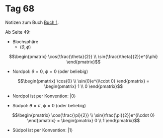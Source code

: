 # Tag 68

Notizen zum Buch [Buch 1](../Buch1.md).

Ab Seite 49:
* Blochsphäre
  - $(\theta, \phi)$
```math
\begin{pmatrix}
\cos{\frac{\theta}{2}} \\
\sin{\frac{\theta}{2}}e^{i\phi}
\end{pmatrix}
```

* Nordpol: $\theta = 0$, $\phi = 0$ (oder beliebig)
```math
\begin{pmatrix}
\cos{0} \\
\sin{0}e^{i\cdot 0}
\end{pmatrix}
=
\begin{pmatrix}
1 \\
0
\end{pmatrix}
```
* Nordpol ist per Konvention: $|0\rangle$

* Südpol: $\theta = \pi$, $\phi = 0$ (oder beliebig)
```math
\begin{pmatrix}
\cos{\frac{\pi}{2}} \\
\sin{\frac{\pi}{2}}e^{i\cdot 0}
\end{pmatrix}
=
\begin{pmatrix}
0 \\
1
\end{pmatrix}
```
* Südpol ist per Konvention: $|1\rangle$
